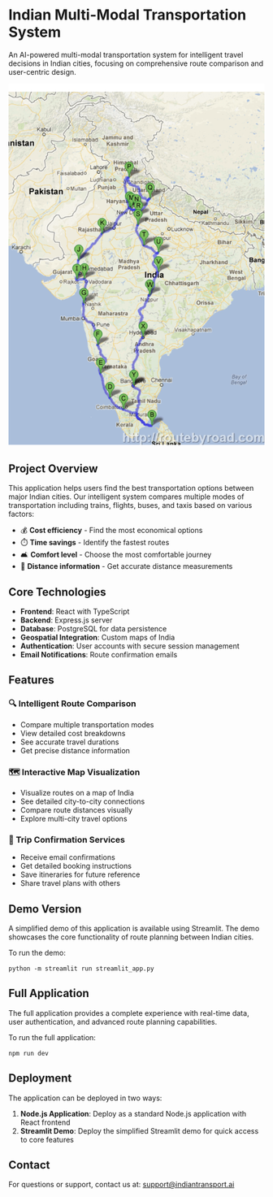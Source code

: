 # Indian Multi-Modal Transportation System

An AI-powered multi-modal transportation system for intelligent travel decisions in Indian cities, focusing on comprehensive route comparison and user-centric design.

![Transportation Map](attached_assets/image_1743712400878.png)

## Project Overview

This application helps users find the best transportation options between major Indian cities. Our intelligent system compares multiple modes of transportation including trains, flights, buses, and taxis based on various factors:

- 💰 **Cost efficiency** - Find the most economical options
- ⏱️ **Time savings** - Identify the fastest routes  
- 🛋️ **Comfort level** - Choose the most comfortable journey
- 📏 **Distance information** - Get accurate distance measurements

## Core Technologies

- **Frontend**: React with TypeScript
- **Backend**: Express.js server
- **Database**: PostgreSQL for data persistence
- **Geospatial Integration**: Custom maps of India
- **Authentication**: User accounts with secure session management
- **Email Notifications**: Route confirmation emails

## Features

### 🔍 Intelligent Route Comparison
- Compare multiple transportation modes
- View detailed cost breakdowns
- See accurate travel durations
- Get precise distance information

### 🗺️ Interactive Map Visualization
- Visualize routes on a map of India
- See detailed city-to-city connections
- Compare route distances visually
- Explore multi-city travel options

### 💌 Trip Confirmation Services
- Receive email confirmations
- Get detailed booking instructions
- Save itineraries for future reference
- Share travel plans with others

## Demo Version

A simplified demo of this application is available using Streamlit. The demo showcases the core functionality of route planning between Indian cities.

To run the demo:
```
python -m streamlit run streamlit_app.py
```

## Full Application

The full application provides a complete experience with real-time data, user authentication, and advanced route planning capabilities.

To run the full application:
```
npm run dev
```

## Deployment

The application can be deployed in two ways:

1. **Node.js Application**: Deploy as a standard Node.js application with React frontend
2. **Streamlit Demo**: Deploy the simplified Streamlit demo for quick access to core features

## Contact

For questions or support, contact us at: support@indiantransport.ai